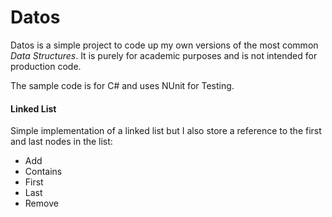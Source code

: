 # Datos

Datos is a simple project to code up my own versions of the most common *Data Structures*. It is purely for academic purposes and is not intended for production code.

The sample code is for C# and uses NUnit for Testing.

#### Linked List

Simple implementation of a linked list but I also store a reference to the first and last nodes in the list:

 - Add
 - Contains
 - First
 - Last
 - Remove

